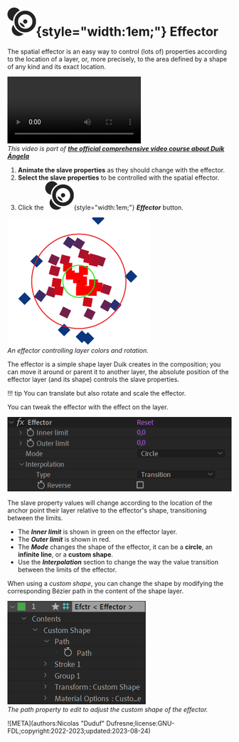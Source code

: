 # ![](../../img/duik/icons/effector.svg){style="width:1em;"} Effector

The spatial effector is an easy way to control (lots of) properties according to the location of a layer, or, more precisely, to the area defined by a shape of any kind and its exact location.

![RXLAB_VIDEO](https://rxlaboratory.org/wp-content/uploads/rx-videos/Duik17_G01B_Connector2__EN_720.mp4)  
*This video is part of [__the official comprehensive video course about Duik Ángela__](https://rxlaboratory.org/product/the-official-comprehensive-video-course-about-duik-angela/)*

1. **Animate the slave properties** as they should change with the effector.
2. **Select the slave properties** to be controlled with the spatial effector.
3. Click the ![](../../img/duik/icons/effector.svg){style="width:1em;"} ***Effector*** button.

![](../../img/duik/automation/effector_00000.png)  
*An effector controlling layer colors and rotation.*

The effector is a simple shape layer Duik creates in the composition; you can move it around or parent it to another layer, the absolute position of the effector layer (and its shape) controls the slave properties.

!!! tip
    You can translate but also rotate and scale the effector.

You can tweak the effector with the effect on the layer.

![](../../img/duik/automation/effector-effect.png)

The slave property values will change according to the location of the anchor point their layer relative to the effector's shape, transitioning between the limits.

- The ***Inner limit*** is shown in green on the effector layer.
- The ***Outer limit*** is shown in red.
- The ***Mode*** changes the shape of the effector, it can be a **circle**, an **infinite line**, or a **custom shape**.
- Use the ***Interpolation*** section to change the way the value transition between the limits of the effector.

When using a *custom shape*, you can change the shape by modifying the corresponding Bézier path in the content of the shape layer.

![](../../img/duik/automation/effector-content.png)  
*The path property to edit to adjust the custom shape of the effector.*

![META](authors:Nicolas "Duduf" Dufresne;license:GNU-FDL;copyright:2022-2023;updated:2023-08-24)
